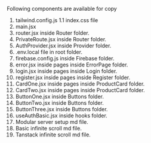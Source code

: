 Following components are available for copy

1. tailwind.config.js
1.1 index.css file
2. main.jsx
3. router.jsx inside Router folder.
4. PrivateRoute.jsx inside Router folder.
5. AuthProvider.jsx inside Provider folder.
6. .env.local file in root folder.
7. firebase.config.js inside Firebase folder.
8. error.jsx inside pages inside ErrorPage folder.
9. login.jsx inside pages inside Login folder.
10. register.jsx inside pages inside Register folder.
11. CardOne.jsx inside pages inside ProductCard folder.
12. CardTwo.jsx inside pages inside ProductCard folder.
13. ButtonOne.jsx inside Buttons folder.
14. ButtonTwo.jsx inside Buttons folder.
15. ButtonThree.jsx inside Buttons folder.
16. useAuthBasic.jsx inside hooks folder.
17. Modular server setup md file.
18. Basic infinite scroll md file.
19. Tanstack infinite scroll md file. 